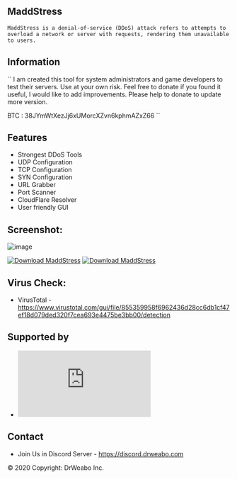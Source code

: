 ## MaddStress

``
MaddStress is a denial-of-service (DDoS) attack refers to attempts to overload a network or server with requests, rendering them unavailable to users.
``

## Information

``
I am created this tool for system administrators and game developers to test their servers. Use at your own risk.
Feel free to donate if you found it useful, I would like to add improvements. Please help to donate to update more version.

BTC : 38JYmWtXezJj6xUMorcXZvn6kphmAZxZ66
``

## Features
- Strongest DDoS Tools
- UDP Configuration
- TCP Configuration
- SYN Configuration
- URL Grabber
- Port Scanner
- CloudFlare Resolver
- User friendly GUI


## Screenshot:

![image](https://a.fsdn.com/con/app/proj/maddstress/screenshots/Full%20Size.png/max/max/1)

[![Download MaddStress](https://a.fsdn.com/con/app/sf-download-button)](https://sourceforge.net/projects/maddstress/files/latest/download) [![Download MaddStress](https://img.shields.io/sourceforge/dm/maddstress.svg)](https://sourceforge.net/projects/maddstress/files/latest/download)


## Virus Check: 
- VirusTotal - https://www.virustotal.com/gui/file/855359958f6962436d28cc6db1cf47ef18d079ded320f7cea693e4475be3bb00/detection


## Supported by
- [![Download MaddStress](https://sourceforge.net/sflogo.php?type=13&group_id=3220675)](https://sourceforge.net/p/maddstress/)


## Contact
- Join Us in Discord Server - https://discord.drweabo.com

© 2020 Copyright: DrWeabo Inc.
